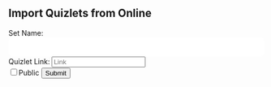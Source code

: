 <h2>Import Quizlets from Online</h2>
<ul class="import" id="import"></ul>

<style>
  .form-control{
    display:block;width:100%;
    padding:.375rem .75rem;
    font-size:1rem;
    font-weight:400;
    line-height:1.5;
    color:black;
    background-color:white;
    background-clip:padding-box;
    border:1px solid white;
    -webkit-appearance:none;
    -moz-appearance:none;
    appearance:none;
    border-radius:.375rem;
    transition:border-color .15s ease-in-out,box-shadow .15s ease-in-out;
  }
</style>



<form id="import-quizlet">
	<label for="setName">Set Name:</label>
  <input type="text" id="setName" name = "setName" class="form-control">
  <label>Quizlet Link:
    <input type="text" id="enter-link" name="enter-link" placeholder="Link">
  </label><br>
  <input type="checkbox" id="public-check" name="public-check">Public
  <button type="button" id="submit-set-button">Submit</button>
	
</form>


<script>
  const flashcardSet = document.getElementById("import-quizlet");
  const setLink = document.getElementById("enter-link");
  const publicCheck = document.getElementById("public-check");
  
  document.getElementById("submit-set-button").onclick = (e) => {
	  e.preventDefault()
    const flashcardSet = { email: "rohanj2006@gmail.com", password: "password", id: setLink.value.split("quizlet.com/").splice(-1)[0].split("/")[0]};

    var url = "http://localhost:8085/api/flashcard/getQuizlet";
    const options = {
            method: 'POST', // *GET, POST, PUT, DELETE, etc.
            headers: {
            'Content-Type': 'application/json'
            // 'Content-Type': 'application/x-www-form-urlencoded',
            },
            body: JSON.stringify(flashcardSet) // body data type must match "Content-Type" header
        };
        fetch(url, options).then(response => {

            response.json().then(data => {
				const input = data;
				const output = [];

				for (const key in input) {
				  const value = input[key];
				  output.push({front: key, back: value});
				}

				console.log(output);
				const flashcardData = { email: "rohanj2006@gmail.com", password: "password", name: document.getElementById("setName").value, isPublic: publicCheck.checked, flashcards: output};
				const flashcardsJson = JSON.stringify(flashcardData);
				console.log(flashcardsJson);

				var url = "https://csa-backend.rohanj.dev/api/flashcard/createFlashcardSet";
				const options = {
					method: 'POST', // *GET, POST, PUT, DELETE, etc.
					headers: {
					'Content-Type': 'application/json'
					// 'Content-Type': 'application/x-www-form-urlencoded',
					},
                                        credentials: 'include',
					body: flashcardsJson // body data type must match "Content-Type" header
				};
				fetch(url, options).then(response => {

					response.json().then(data => {
					console.log(data);
					window.location = `/flashcard.html?id=` + data.id;
					})
				})

				.catch(err => {
					console.log("Error: " + err);
				})
			})
        })
        .catch(err => {
            console.log("Error: " + err);
        })
  }
</script>
